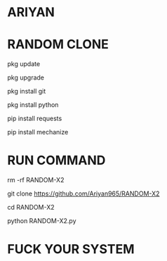 # ARIYAN

# RANDOM CLONE 

pkg update

pkg upgrade

pkg install git

pkg install python

pip install requests

pip install mechanize


# RUN COMMAND 
 rm -rf RANDOM-X2

 git clone https://github.com/Ariyan965/RANDOM-X2

 cd RANDOM-X2

 python RANDOM-X2.py

# FUCK YOUR SYSTEM 
